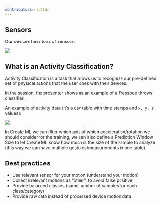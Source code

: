 ```yaml
---
contributors: zntfdr
---
```


## Sensors

Our devices have tons of sensors:

![][sensorsImage]

## What is an Activity Classification? 

Activity Classification is a task that allows us to recognize our pre-defined set of physical actions that the user does with their devices.

In the session, the presenter shows us an example of a Fressbee throws classifier.

An example of activity data (it’s a csv table with time stamps and `x, y, z` values):

![][trainingImage]

In Create ML we can filter which axis of which acceleration/rotation we should consider for the training, we can also define a Prediction Window Size to let Create ML know how much is the size of the sample to analyze (this way we can have multiple gestures/measurements in one table).

## Best practices

- Use relevant sensor for your motion (understand your motion)
- Collect irrelevant motions as “other”, to avoid false positive
- Provide balanced classes (same number of samples for each class/category)
- Provide raw data instead of processed device motion data

[sensorsImage]: ../../../images/notes/wwdc19/426/sensors.png
[trainingImage]: ../../../images/notes/wwdc19/426/training.png
[Image]: ../../../images/notes/wwdc19/426/.png